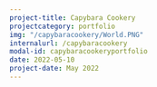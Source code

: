 ```yaml
---
project-title: Capybara Cookery
projectcategory: portfolio
img: "/capybaracookery/World.PNG"
internalurl: /capybaracookery
modal-id: capybaracookeryportfolio
date: 2022-05-10
project-date: May 2022
---
```


